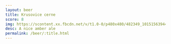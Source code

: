 ```yaml
---
layout: beer
title: Krusovice cerne
score: 8
img: https://scontent.xx.fbcdn.net/v/t1.0-0/p480x480/482349_10151563944993745_189404530_n.jpg?oh=e52568e4f4552fec8c4ca84bdcac6c2e&oe=58D5AEE9
desc: A nice amber ale
permalink: /beer/:title.html
---
```

